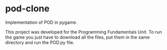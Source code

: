 # pod-clone
Implementation of POD in pygame.

This project was developed for the Programming Fundamentals Unit.
To run the game you just have to download all the files, put them in the same directory and run the POD.py file.
